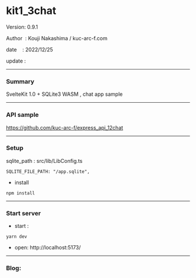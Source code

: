 ﻿# kit1_3chat

 Version: 0.9.1

 Author  : Kouji Nakashima / kuc-arc-f.com

 date    : 2022/12/25 

 update  : 
 
***
### Summary

SvelteKit 1.0 + SQLite3 WASM , chat app sample

***
### API sample

https://github.com/kuc-arc-f/express_api_12chat

***
### Setup


sqlite_path : src/lib/LibConfig.ts
```
SQLITE_FILE_PATH: "/app.sqlite",
```

* install
```
npm install
```

***
### Start server
* start :

```
yarn dev
```

* open: http://localhost:5173/

***
### Blog:

